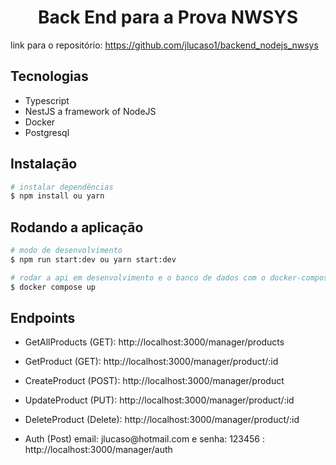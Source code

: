 <h1 align="center" >Back End para a Prova NWSYS</h1>

link para o repositório: https://github.com/jlucaso1/backend_nodejs_nwsys

## Tecnologias

- Typescript
- NestJS a framework of NodeJS
- Docker
- Postgresql

## Instalação

```bash
# instalar dependências
$ npm install ou yarn
```

## Rodando a aplicação

```bash
# modo de desenvolvimento
$ npm run start:dev ou yarn start:dev

# rodar a api em desenvolvimento e o banco de dados com o docker-compose
$ docker compose up
```

## Endpoints
- <p>GetAllProducts (GET): http://localhost:3000/manager/products</p>
- <p>GetProduct (GET): http://localhost:3000/manager/product/:id</p>
- <p>CreateProduct (POST): http://localhost:3000/manager/product</p>
- <p>UpdateProduct (PUT): http://localhost:3000/manager/product/:id</p>
- <p>DeleteProduct (Delete): http://localhost:3000/manager/product/:id</p>
- <p>Auth (Post) email: jlucaso@hotmail.com e senha: 123456 : http://localhost:3000/manager/auth</p>
